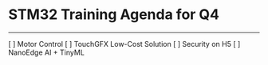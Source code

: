 # STM32 Training Agenda for Q4
---------------------------------------------
[ ] Motor Control
[ ] TouchGFX Low-Cost Solution
[ ] Security on H5
[ ] NanoEdge AI + TinyML



